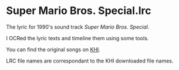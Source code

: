 # Super Mario Bros. Special.lrc

The lyric for 1990's sound track _Super Mario Bros. Special_.

I OCRed the lyric texts and timeline them using some tools.

You can find the original songs on [KHI](https://downloads.khinsider.com/game-soundtracks/album/super-mario-bros.-vocal-special).

LRC file names are correspondant to the KHI downloaded file names.
